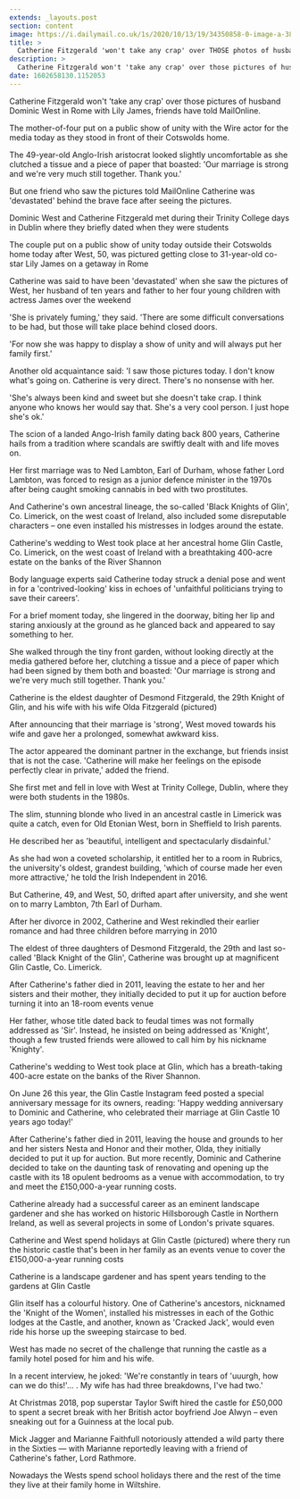 ```yaml
--- 
extends: _layouts.post 
section: content 
image: https://i.dailymail.co.uk/1s/2020/10/13/19/34350858-0-image-a-38_1602613166093.jpg 
title: > 
  Catherine Fitzgerald 'won't take any crap' over THOSE photos of husband Dominic West, say friends 
description: > 
  Catherine Fitzgerald won't 'take any crap' over those pictures of husband Dominic West in Rome with Lily James, friends have told MailOnline.But one friend who saw the pictures told MailOnline Catherine was 'devastated' behind the brave face after seeing the pictures.Catherine's wedding to West took place at her ancestral home Glin Castle, Co.But Catherine, 49, and West, 50, drifted apart after university, and she went on to marry Lambton, 7th Earl of Durham.Mick Jagger and Marianne Faithfull notoriously attended a wild party there in the Sixties — with Marianne reportedly leaving with a friend of Catherine's father, Lord Rathmore. 
date: 1602658130.1152053 
--- 
```

Catherine Fitzgerald won't 'take any crap' over those pictures of husband Dominic West in Rome with Lily James, friends have told MailOnline.

The mother-of-four put on a public show of unity with the Wire actor for the media today as they stood in front of their Cotswolds home.

The 49-year-old Anglo-Irish aristocrat looked slightly uncomfortable as she clutched a tissue and a piece of paper that boasted: 'Our marriage is strong and we're very much still together. Thank you.'

But one friend who saw the pictures told MailOnline Catherine was 'devastated' behind the brave face after seeing the pictures.

Dominic West and Catherine Fitzgerald met during their Trinity College days in Dublin where they briefly dated when they were students

The couple put on a public show of unity today outside their Cotswolds home today after West, 50, was pictured getting close to 31-year-old co-star Lily James on a getaway in Rome

Catherine was said to have been 'devastated' when she saw the pictures of West, her husband of ten years and father to her four young children with actress James over the weekend

'She is privately fuming,' they said. 'There are some difficult conversations to be had, but those will take place behind closed doors.

'For now she was happy to display a show of unity and will always put her family first.'

Another old acquaintance said: 'I saw those pictures today. I don't know what's going on. Catherine is very direct. There's no nonsense with her.

'She's always been kind and sweet but she doesn't take crap. I think anyone who knows her would say that. She's a very cool person. I just hope she's ok.'

The scion of a landed Ango-Irish family dating back 800 years, Catherine hails from a tradition where scandals are swiftly dealt with and life moves on.

Her first marriage was to Ned Lambton, Earl of Durham, whose father Lord Lambton, was forced to resign as a junior defence minister in the 1970s after being caught smoking cannabis in bed with two prostitutes.

And Catherine's own ancestral lineage, the so-called 'Black Knights of Glin', Co. Limerick, on the west coast of Ireland, also included some disreputable characters – one even installed his mistresses in lodges around the estate.

Catherine's wedding to West took place at her ancestral home Glin Castle, Co. Limerick, on the west coast of Ireland with a breathtaking 400-acre estate on the banks of the River Shannon

Body language experts said Catherine today struck a denial pose and went in for a 'contrived-looking' kiss in echoes of 'unfaithful politicians trying to save their careers'.

For a brief moment today, she lingered in the doorway, biting her lip and staring anxiously at the ground as he glanced back and appeared to say something to her.

She walked through the tiny front garden, without looking directly at the media gathered before her, clutching a tissue and a piece of paper which had been signed by them both and boasted: 'Our marriage is strong and we're very much still together. Thank you.'

Catherine is the eldest daughter of Desmond Fitzgerald, the 29th Knight of Glin, and his wife with his wife Olda Fitzgerald (pictured)

After announcing that their marriage is 'strong', West moved towards his wife and gave her a prolonged, somewhat awkward kiss.

The actor appeared the dominant partner in the exchange, but friends insist that is not the case. 'Catherine will make her feelings on the episode perfectly clear in private,' added the friend.

She first met and fell in love with West at Trinity College, Dublin, where they were both students in the 1980s.

The slim, stunning blonde who lived in an ancestral castle in Limerick was quite a catch, even for Old Etonian West, born in Sheffield to Irish parents.

He described her as 'beautiful, intelligent and spectacularly disdainful.'

As she had won a coveted scholarship, it entitled her to a room in Rubrics, the university's oldest, grandest building, 'which of course made her even more attractive,' he told the Irish Independent in 2016.

But Catherine, 49, and West, 50, drifted apart after university, and she went on to marry Lambton, 7th Earl of Durham.

After her divorce in 2002, Catherine and West rekindled their earlier romance and had three children before marrying in 2010

The eldest of three daughters of Desmond Fitzgerald, the 29th and last so-called 'Black Knight of the Glin', Catherine was brought up at magnificent Glin Castle, Co. Limerick.

After Catherine's father died in 2011, leaving the estate to her and her sisters and their mother, they initially decided to put it up for auction before turning it into an 18-room events venue

Her father, whose title dated back to feudal times was not formally addressed as 'Sir'. Instead, he insisted on being addressed as 'Knight', though a few trusted friends were allowed to call him by his nickname 'Knighty'.

Catherine's wedding to West took place at Glin, which has a breath-taking 400-acre estate on the banks of the River Shannon.

On June 26 this year, the Glin Castle Instagram feed posted a special anniversary message for its owners, reading: 'Happy wedding anniversary to Dominic and Catherine, who celebrated their marriage at Glin Castle 10 years ago today!'

After Catherine's father died in 2011, leaving the house and grounds to her and her sisters Nesta and Honor and their mother, Olda, they initially decided to put it up for auction. But more recently, Dominic and Catherine decided to take on the daunting task of renovating and opening up the castle with its 18 opulent bedrooms as a venue with accommodation, to try and meet the £150,000-a-year running costs.

Catherine already had a successful career as an eminent landscape gardener and she has worked on historic Hillsborough Castle in Northern Ireland, as well as several projects in some of London's private squares.

Catherine and West spend holidays at Glin Castle (pictured) where thery run the historic castle that's been in her family as an events venue to cover the £150,000-a-year running costs

Catherine is a landscape gardener and has spent years tending to the gardens at Glin Castle

Glin itself has a colourful history. One of Catherine's ancestors, nicknamed the 'Knight of the Women', installed his mistresses in each of the Gothic lodges at the Castle, and another, known as 'Cracked Jack', would even ride his horse up the sweeping staircase to bed.

West has made no secret of the challenge that running the castle as a family hotel posed for him and his wife.

In a recent interview, he joked: 'We're constantly in tears of 'uuurgh, how can we do this!'... . My wife has had three breakdowns, I've had two.'

At Christmas 2018, pop superstar Taylor Swift hired the castle for £50,000 to spent a secret break with her British actor boyfriend Joe Alwyn – even sneaking out for a Guinness at the local pub.

Mick Jagger and Marianne Faithfull notoriously attended a wild party there in the Sixties — with Marianne reportedly leaving with a friend of Catherine's father, Lord Rathmore.

Nowadays the Wests spend school holidays there and the rest of the time they live at their family home in Wiltshire.